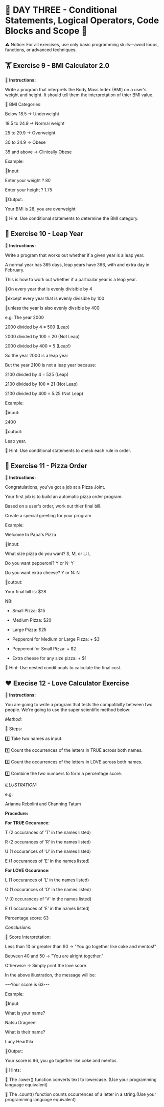 # 🌟 DAY THREE - Conditional Statements, Logical Operators, Code Blocks and Scope 🌟

⚠️ Notice: For all exercises, use only basic programming skills—avoid loops, functions, or advanced techniques.


## 🏋️ Exercise 9 - BMI Calculator 2.0 

📌 **Instructions:**

Write a program that interprets the Body Mass Index (BMI) on a user's weight and height.
It should tell them the interpretation of thier BMI value.

🔹 BMI Categories:

Below 18.5 → Underweight

18.5 to 24.9 → Normal weight

25 to 29.9 → Overweight

30 to 34.9 → Obese

35 and above → Clinically Obese

Example:

🔹Input:

Enter your weight ? 80

Enter your height ? 1.75

🔹Output:

Your BMI is 28, you are overweight

📝 Hint: Use conditional statements to determine the BMI category.



## 📅 Exercise 10 - Leap Year

📌 **Instructions:**

Write a program that works out whether if a given year is a leap year.

A normal year has 365 days, leap years have 366, with and extra day in February.

This is how to work out whether if a particular year is a leap year.

🔹On every year that is evenly divisible by 4 

🔹except every year that is evenly divisible by 100

🔹unless the year is also evenly divsible by 400
    
e.g: The year 2000

2000 divided by 4 = 500 (Leap)

2000 divided by 100 = 20 (Not Leap)

2000 divided by 400 = 5 (Leap!)

So the year 2000 is a leap year


But the year 2100 is not a leap year because:

2100 divided by 4 = 525 (Leap)

2100 divided by 100 = 21 (Not Leap)

2100 divided by 400 = 5.25 (Not Leap)

Example: 

🔹input:

2400                     
                        
🔹output: 

Leap year.       

📝 Hint: Use conditional statements to check each rule in order.



## 🍕 Exercise 11 - Pizza Order

📌 **Instructions:**

Congratulations, you've got a job at a Pizza Joint. 

Your first job is to build an automatic pizza order program.

Based on a user's order, work out thier final bill.

Create a special greeting for your program

Example:

Welcome to Papa's Pizza

🔹input: 

What size pizza do you want? S, M, or L: L

Do you want pepperoni? Y or N: Y

Do you want extra cheese? Y or N: N

🔹output:

Your final bill is: $28

NB: 
+ Small Pizza: $15                

+ Medium Pizza: $20

+ Large Pizza: $25

+ Pepperoni for Medium or Large Pizza: + $3
   
+ Pepperoni for Small Pizza: + $2

+ Extra cheese for any size pizza: + $1
 
📝 Hint: Use nested conditionals to calculate the final cost.



## ❤️ Execise 12 - Love Calculator Exercise

📌 **Instructions:**

You are going to write a program that tests the compatibilty between two people. We're going to use the super scientific method below:

*Method:*

🔹 Steps:

1️⃣ Take two names as input.

2️⃣ Count the occurrences of the letters in TRUE across both names.

3️⃣ Count the occurrences of the letters in LOVE across both names.

4️⃣ Combine the two numbers to form a percentage score.


*ILLUSTRATION:*

e.g: 

Arianna Rebolini and Channing Tatum

**Procedure:**

**For TRUE Occurance**:

T (2 occurances of 'T' in the names listed)    

R (2 occurances of 'R' in the names listed)    

U (1 occurances of 'U' in the names listed)   

E (1 occurances of 'E' in the names listed)    


**For LOVE Occurance**:

L (1 occurances of 'L' in the names listed)

O (1 occurances of 'O' in the names listed)

V (0 occurances of 'V' in the names listed)

E (1 occurances of 'E' in the names listed)    

Percentage score: 63

*Conclusions:*

🔹 Score Interpretation:

Less than 10 or greater than 90 → "You go together like coke and mentos!"

Between 40 and 50 → "You are alright together."

Otherwise → Simply print the love score.


In the above illustration, the message will be:

---Your score is 63---

Example:

🔹Input: 
                   
What is your name?        

  Natsu Dragneel          

                          
What is their name?       

  Lucy Heartfila          

🔹Output:

Your score is 96, you go together like coke and mentos.

📝 Hints:

🔹 The .lower() function converts text to lowercase. (Use your programming language equivalent)

🔹 The .count() function counts occurrences of a letter in a string.(Use your programming language equivalent)

